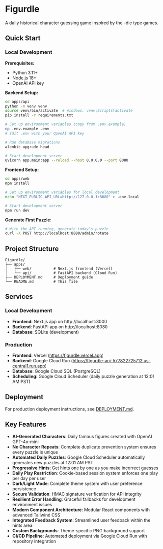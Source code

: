# Figurdle

A daily historical character guessing game inspired by the -dle type games.

## Quick Start

### Local Development

**Prerequisites:**
- Python 3.11+
- Node.js 18+
- OpenAI API key

**Backend Setup:**
```bash
cd apps/api
python -m venv venv
source venv/bin/activate  # Windows: venv\Scripts\activate
pip install -r requirements.txt

# Set up environment variables (copy from .env.example)
cp .env.example .env
# Edit .env with your OpenAI API key

# Run database migrations
alembic upgrade head

# Start development server
uvicorn app.main:app --reload --host 0.0.0.0 --port 8080
```

**Frontend Setup:**
```bash
cd apps/web
npm install

# Set up environment variables for local development
echo "NEXT_PUBLIC_API_URL=http://127.0.0.1:8080" > .env.local

# Start development server
npm run dev
```

**Generate First Puzzle:**
```bash
# With the API running, generate today's puzzle
curl -X POST http://localhost:8080/admin/rotate
```

## Project Structure

```
Figurdle/
├── apps/
│   ├── web/          # Next.js frontend (Vercel)
│   └── api/          # FastAPI backend (Cloud Run)
├── DEPLOYMENT.md     # Deployment guide
└── README.md         # This file
```


## Services

### Local Development
- **Frontend**: Next.js app on http://localhost:3000
- **Backend**: FastAPI app on http://localhost:8080
- **Database**: SQLite (development)

### Production
- **Frontend**: Vercel (https://figurdle.vercel.app)
- **Backend**: Google Cloud Run (https://figurdle-api-577822725712.us-central1.run.app)
- **Database**: Google Cloud SQL (PostgreSQL)
- **Scheduling**: Google Cloud Scheduler (daily puzzle generation at 12:01 AM PST)

## Deployment

For production deployment instructions, see [DEPLOYMENT.md](DEPLOYMENT.md).

## Key Features

- **AI-Generated Characters**: Daily famous figures created with OpenAI GPT-4o-mini
- **No Character Repeats**: Complete duplicate prevention system ensures every puzzle is unique
- **Automated Daily Puzzles**: Google Cloud Scheduler automatically generates new puzzles at 12:01 AM PST
- **Progressive Hints**: Get hints one by one as you make incorrect guesses
- **Daily Play Restriction**: Cookie-based session system enforces one play per day per user
- **Dark/Light Mode**: Complete theme system with user preference persistence
- **Secure Validation**: HMAC signature verification for API integrity
- **Resilient Error Handling**: Graceful fallbacks for development environment issues
- **Modern Component Architecture**: Modular React components with advanced Tailwind CSS
- **Integrated Feedback System**: Streamlined user feedback within the hints area
- **Custom Backgrounds**: Theme-specific PNG background support
- **CI/CD Pipeline**: Automated deployment via Google Cloud Run with repository integration

